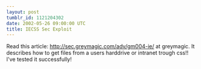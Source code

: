 ```yaml
---
layout: post
tumblr_id: 1121204302
date: 2002-05-26 09:00:00 UTC
title: IECSS Sec Exploit
---
```


Read this article: http://sec.greymagic.com/adv/gm004-ie/ at greymagic. It describes how to get files from a users harddrive or intranet trough css!! I've tested it successfully!
